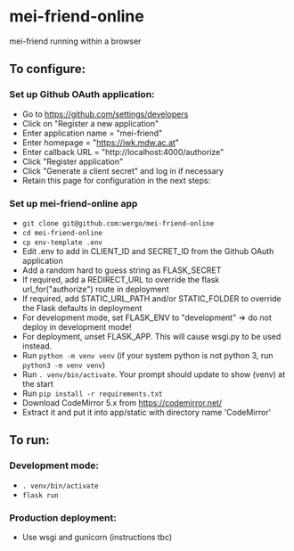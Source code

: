 # mei-friend-online
mei-friend running within a browser

## To configure:

### Set up Github OAuth application:
* Go to https://github.com/settings/developers
* Click on "Register a new application"
* Enter application name = "mei-friend"
* Enter homepage = "https://iwk.mdw.ac.at"
* Enter callback URL = "http://localhost:4000/authorize"
* Click "Register application"
* Click "Generate a client secret" and log in if necessary
* Retain this page for configuration in the next steps:

### Set up mei-friend-online app
* `git clone git@github.com:wergo/mei-friend-online`
* `cd mei-friend-online`
* `cp env-template .env`
* Edit .env to add in CLIENT_ID and SECRET_ID from the Github OAuth application
* Add a random hard to guess string as FLASK_SECRET
* If required, add a REDIRECT_URL to override the flask url_for("authorize") route in deployment
* If required, add STATIC_URL_PATH and/or STATIC_FOLDER to override the Flask defaults in deployment
* For development mode, set FLASK_ENV to "development" => do not deploy in development mode!
* For deployment, *un*set FLASK_APP. This will cause wsgi.py to be used instead.
* Run `python -m venv venv` (if your system python is not python 3, run `python3 -m venv venv`)
* Run `. venv/bin/activate`. Your prompt should update to show (venv) at the start
* Run `pip install -r requirements.txt`
* Download CodeMirror 5.x from https://codemirror.net/
* Extract it and put it into app/static with directory name 'CodeMirror'

## To run:
### Development mode:
* `. venv/bin/activate` 
* `flask run`

### Production deployment:
* Use wsgi and gunicorn (instructions tbc)
